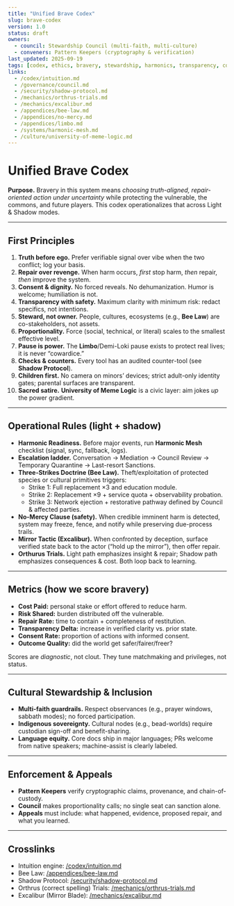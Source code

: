 ```yaml
---
title: "Unified Brave Codex"
slug: brave-codex
version: 1.0
status: draft
owners:
  - council: Stewardship Council (multi-faith, multi-culture)
  - conveners: Pattern Keepers (cryptography & verification)
last_updated: 2025-09-19
tags: [codex, ethics, bravery, stewardship, harmonics, transparency, council, bee-law]
links:
  - /codex/intuition.md
  - /governance/council.md
  - /security/shadow-protocol.md
  - /mechanics/orthrus-trials.md
  - /mechanics/excalibur.md
  - /appendices/bee-law.md
  - /appendices/no-mercy.md
  - /appendices/limbo.md
  - /systems/harmonic-mesh.md
  - /culture/university-of-meme-logic.md
---
```


# Unified Brave Codex

**Purpose.** Bravery in this system means _choosing truth-aligned, repair-oriented action under uncertainty_ while protecting the vulnerable, the commons, and future players. This codex operationalizes that across Light & Shadow modes.

---

## First Principles

1. **Truth before ego.** Prefer verifiable signal over vibe when the two conflict; log your basis.  
2. **Repair over revenge.** When harm occurs, _first_ stop harm, _then_ repair, _then_ improve the system.  
3. **Consent & dignity.** No forced reveals. No dehumanization. Humor is welcome; humiliation is not.  
4. **Transparency with safety.** Maximum clarity with minimum risk: redact specifics, not intentions.  
5. **Steward, not owner.** People, cultures, ecosystems (e.g., **Bee Law**) are co-stakeholders, not assets.  
6. **Proportionality.** Force (social, technical, or literal) scales to the smallest effective level.  
7. **Pause is power.** The **Limbo**/Demi-Loki pause exists to protect real lives; it is never “cowardice.”  
8. **Checks & counters.** Every tool has an audited counter-tool (see **Shadow Protocol**).  
9. **Children first.** No camera on minors’ devices; strict adult-only identity gates; parental surfaces are transparent.  
10. **Sacred satire.** **University of Meme Logic** is a civic layer: aim jokes _up_ the power gradient.

---

## Operational Rules (light + shadow)

- **Harmonic Readiness.** Before major events, run **Harmonic Mesh** checklist (signal, sync, fallback, logs).  
- **Escalation ladder.** Conversation → Mediation → Council Review → Temporary Quarantine → Last-resort Sanctions.  
- **Three-Strikes Doctrine (Bee Law).** Theft/exploitation of protected species or cultural primitives triggers:  
  - Strike 1: Full replacement ×3 and education module.  
  - Strike 2: Replacement ×9 + service quota + observability probation.  
  - Strike 3: Network ejection + restorative pathway defined by Council & affected parties.
- **No-Mercy Clause (safety).** When credible imminent harm is detected, system may freeze, fence, and notify while preserving due-process trails.  
- **Mirror Tactic (Excalibur).** When confronted by deception, surface verified state back to the actor (“hold up the mirror”), then offer repair.  
- **Orthurus Trials.** Light path emphasizes insight & repair; Shadow path emphasizes consequences & cost. Both loop back to learning.

---

## Metrics (how we score bravery)

- **Cost Paid:** personal stake or effort offered to reduce harm.  
- **Risk Shared:** burden distributed off the vulnerable.  
- **Repair Rate:** time to contain + completeness of restitution.  
- **Transparency Delta:** increase in verified clarity vs. prior state.  
- **Consent Rate:** proportion of actions with informed consent.  
- **Outcome Quality:** did the world get safer/fairer/freer?

Scores are _diagnostic_, not clout. They tune matchmaking and privileges, not status.

---

## Cultural Stewardship & Inclusion

- **Multi-faith guardrails.** Respect observances (e.g., prayer windows, sabbath modes); no forced participation.  
- **Indigenous sovereignty.** Cultural nodes (e.g., bead-worlds) require custodian sign-off and benefit-sharing.  
- **Language equity.** Core docs ship in major languages; PRs welcome from native speakers; machine-assist is clearly labeled.

---

## Enforcement & Appeals

- **Pattern Keepers** verify cryptographic claims, provenance, and chain-of-custody.  
- **Council** makes proportionality calls; no single seat can sanction alone.  
- **Appeals** must include: what happened, evidence, proposed repair, and what you learned.

---

## Crosslinks

- Intuition engine: [/codex/intuition.md](/codex/intuition.md)  
- Bee Law: [/appendices/bee-law.md](/appendices/bee-law.md)  
- Shadow Protocol: [/security/shadow-protocol.md](/security/shadow-protocol.md)  
- Orthrus (correct spelling) Trials: [/mechanics/orthrus-trials.md](/mechanics/orthrus-trials.md)  
- Excalibur (Mirror Blade): [/mechanics/excalibur.md](/mechanics/excalibur.md)
